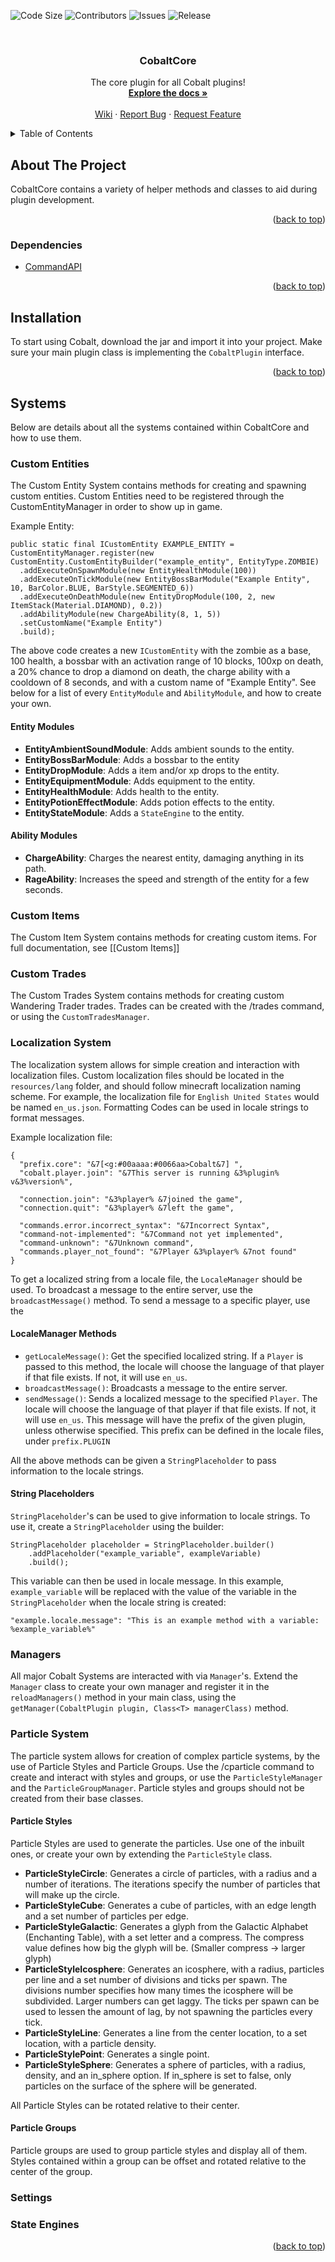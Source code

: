 <div id="top"></div>

<!-- PROJECT SHIELDS -->
<!--
*** I'm using markdown "reference style" links for readability.
*** Reference links are enclosed in brackets [ ] instead of parentheses ( ).
*** See the bottom of this document for the declaration of the reference variables
*** for contributors-url, forks-url, etc. This is an optional, concise syntax you may use.
*** https://www.markdownguide.org/basic-syntax/#reference-style-links
-->
![Code Size][code-size-shield]
![Contributors][contributors-shield]
![Issues][issues-shield]
![Release][release-shield]


<!-- PROJECT LOGO -->
<br />
<div align="center">
  <!--
  <a href="https://cdn.discordapp.com/attachments/930205704525070357/958314726004240434">
    <img src="https://cdn.discordapp.com/attachments/930205704525070357/958314726004240434/CobaltLogo1.png" alt="Logo" width="240" height="240">
  </a>
  -->

  <h3 align="center">CobaltCore</h3>

  <p align="center">
    The core plugin for all Cobalt plugins!
    <br />
    <a href="https://github.com/Fusion1013/CobaltCore"><strong>Explore the docs »</strong></a>
    <br />
    <br />
    <a href="https://github.com/Fusion1013/CobaltCore">Wiki</a>
    ·
    <a href="https://github.com/Fusion1013/CobaltCore/issues">Report Bug</a>
    ·
    <a href="https://github.com/Fusion1013/CobaltCore/issues">Request Feature</a>
  </p>
</div>



<!-- TABLE OF CONTENTS -->
<details>
  <summary>Table of Contents</summary>
  <ol>
    <li>
      <a href="#about-the-project">About The Project</a>
      <ul>
        <li><a href="#dependencies">Dependencies</a></li>
      </ul>
    </li>
    <li>
      <a href="#installation">Installation</a>
    </li>
    <li>
      <a href="#systems">Systems</a>
      <ul>
        <li>
            <a href="#custom-entities">Custom Entities</a>
            <ul><a href="#entity-modules">Entity Modules</a></ul>
            <ul><a href="#ability-modules">Ability Modules</a></ul>
        </li>
        <li><a href="#custom-items">Custom Items</a></li>
        <li><a href="#custom-trades">Custom Trades</a></li>
        <li>
            <a href="#localization-system">Localization System</a>
            <ul><a href="#localemanager-methods">LocaleManager Methods</a></ul>
            <ul><a href="#string-placeholders">String Placeholders</a></ul>
        </li>
        <li><a href="#managers">Managers</a></li>
        <li>
            <a href="#particle-system">Particle System</a>
            <ul><a href="#particle-styles">Particle Styles</a></ul>
            <ul><a href="#particle-groups">Particle Groups</a></ul>
        </li>
        <li><a href="#settings">Settings</a></li>
        <li><a href="#state-engines">State Engines</a></li>
      </ul>
    </li>
    <li>
      <a href="#roadmap">Roadmap</a>
    </li>
  </ol>
</details>



<!-- ABOUT THE PROJECT -->
## About The Project
CobaltCore contains a variety of helper methods and classes to aid during plugin development.

<p align="right">(<a href="#top">back to top</a>)</p>

### Dependencies
* [CommandAPI](https://github.com/JorelAli/CommandAPI)

<p align="right">(<a href="#top">back to top</a>)</p>

## Installation
To start using Cobalt, download the jar and import it into your project. Make sure your main plugin class is implementing the `CobaltPlugin` interface.

<p align="right">(<a href="#top">back to top</a>)</p>

## Systems
Below are details about all the systems contained within CobaltCore and how to use them.

### Custom Entities
The Custom Entity System contains methods for creating and spawning custom entities. Custom Entities need to be registered through the CustomEntityManager in order to show up in game.

Example Entity:
```
public static final ICustomEntity EXAMPLE_ENTITY = CustomEntityManager.register(new CustomEntity.CustomEntityBuilder("example_entity", EntityType.ZOMBIE)
  .addExecuteOnSpawnModule(new EntityHealthModule(100))
  .addExecuteOnTickModule(new EntityBossBarModule("Example Entity", 10, BarColor.BLUE, BarStyle.SEGMENTED_6))
  .addExecuteOnDeathModule(new EntityDropModule(100, 2, new ItemStack(Material.DIAMOND), 0.2))
  .addAbilityModule(new ChargeAbility(8, 1, 5))
  .setCustomName("Example Entity")
  .build);
```
The above code creates a new `ICustomEntity` with the zombie as a base, 100 health, a bossbar with an activation range of 10 blocks, 100xp on death, a 20% chance to drop a diamond on death, the charge ability with a cooldown of 8 seconds, and with a custom name of "Example Entity". See below for a list of every `EntityModule` and `AbilityModule`, and how to create your own.

#### Entity Modules
* **EntityAmbientSoundModule**: Adds ambient sounds to the entity.
* **EntityBossBarModule**: Adds a bossbar to the entity
* **EntityDropModule**: Adds a item and/or xp drops to the entity.
* **EntityEquipmentModule**: Adds equipment to the entity.
* **EntityHealthModule**: Adds health to the entity.
* **EntityPotionEffectModule**: Adds potion effects to the entity.
* **EntityStateModule**: Adds a `StateEngine` to the entity.

#### Ability Modules
* **ChargeAbility**: Charges the nearest entity, damaging anything in its path.
* **RageAbility**: Increases the speed and strength of the entity for a few seconds.

### Custom Items
The Custom Item System contains methods for creating custom items. For full documentation, see [[Custom Items]]

### Custom Trades
The Custom Trades System contains methods for creating custom Wandering Trader trades. Trades can be created with the /trades command, or using the `CustomTradesManager`.

### Localization System
The localization system allows for simple creation and interaction with localization files. Custom localization files should be located in the `resources/lang` folder, and should follow minecraft localization naming scheme. For example, the localization file for `English United States` would be named `en_us.json`. Formatting Codes can be used in locale strings to format messages.

Example localization file:
```
{
  "prefix.core": "&7[<g:#00aaaa:#0066aa>Cobalt&7] ",
  "cobalt.player.join": "&7This server is running &3%plugin% v&3%version%",

  "connection.join": "&3%player% &7joined the game",
  "connection.quit": "&3%player% &7left the game",

  "commands.error.incorrect_syntax": "&7Incorrect Syntax",
  "command-not-implemented": "&7Command not yet implemented",
  "command-unknown": "&7Unknown command",
  "commands.player_not_found": "&7Player &3%player% &7not found"
}
```
To get a localized string from a locale file, the `LocaleManager` should be used. To broadcast a message to the entire server, use the `broadcastMessage()` method. To send a message to a specific player, use the 

#### LocaleManager Methods
* `getLocaleMessage()`: Get the specified localized string. If a `Player` is passed to this method, the locale will choose the language of that player if that file exists. If not, it will use `en_us`.
* `broadcastMessage()`: Broadcasts a message to the entire server.
* `sendMessage()`: Sends a localized message to the specified `Player`. The locale will choose the language of that player if that file exists. If not, it will use `en_us`. This message will have the prefix of the given plugin, unless otherwise specified. This prefix can be defined in the locale files, under `prefix.PLUGIN`

All the above methods can be given a `StringPlaceholder` to pass information to the locale strings.

#### String Placeholders
`StringPlaceholder`'s can be used to give information to locale strings. To use it, create a `StringPlaceholder` using the builder:
```
StringPlaceholder placeholder = StringPlaceholder.builder()
    .addPlaceholder("example_variable", exampleVariable)
    .build();
```
This variable can then be used in locale message. In this example, `example_variable` will be replaced with the value of the variable in the `StringPlaceholder` when the locale string is created:
```
"example.locale.message": "This is an example method with a variable: %example_variable%"
```

### Managers
All major Cobalt Systems are interacted with via `Manager`'s. Extend the `Manager` class to create your own manager and register it in the `reloadManagers()` method in your main class, using the `getManager(CobaltPlugin plugin, Class<T> managerClass)` method.

### Particle System
The particle system allows for creation of complex particle systems, by the use of Particle Styles and Particle Groups. Use the /cparticle command to create and interact with styles and groups, or use the `ParticleStyleManager` and the `ParticleGroupManager`. Particle styles and groups should not be created from their base classes.

#### Particle Styles
Particle Styles are used to generate the particles. Use one of the inbuilt ones, or create your own by extending the `ParticleStyle` class.
* **ParticleStyleCircle**: Generates a circle of particles, with a radius and a number of iterations. The iterations specify the number of particles that will make up the circle.
* **ParticleStyleCube**: Generates a cube of particles, with an edge length and a set number of particles per edge.
* **ParticleStyleGalactic**: Generates a glyph from the Galactic Alphabet (Enchanting Table), with a set letter and a compress. The compress value defines how big the glyph will be. (Smaller compress -> larger glyph)
* **ParticleStyleIcosphere**: Generates an icosphere, with a radius, particles per line and a set number of divisions and ticks per spawn. The divisions number specifies how many times the icosphere will be subdivided. Larger numbers can get laggy. The ticks per spawn can be used to lessen the amount of lag, by not spawning the particles every tick. 
* **ParticleStyleLine**: Generates a line from the center location, to a set location, with a particle density.
* **ParticleStylePoint**: Generates a single point.
* **ParticleStyleSphere**: Generates a sphere of particles, with a radius, density, and an in_sphere option. If in_sphere is set to false, only particles on the surface of the sphere will be generated.

All Particle Styles can be rotated relative to their center.

#### Particle Groups
Particle groups are used to group particle styles and display all of them. Styles contained within a group can be offset and rotated relative to the center of the group.

### Settings

### State Engines

<p align="right">(<a href="#top">back to top</a>)</p>

<!-- MARKDOWN LINKS & IMAGES -->
<!-- https://www.markdownguide.org/basic-syntax/#reference-style-links -->
<!-- https://shields.io/ -->
[code-size-shield]: https://img.shields.io/github/languages/code-size/Fusion1013/CobaltCore.svg?style=for-the-badge
[contributors-shield]: https://img.shields.io/github/contributors/Fusion1013/CobaltCore.svg?style=for-the-badge
[issues-shield]: https://img.shields.io/github/issues/Fusion1013/CobaltCore.svg?style=for-the-badge
[release-shield]: https://img.shields.io/github/v/release/Fusion1013/CobaltCore.svg?style=for-the-badge

